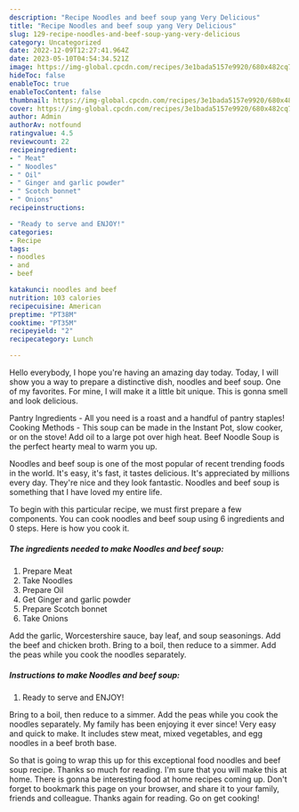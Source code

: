 ```yaml
---
description: "Recipe Noodles and beef soup yang Very Delicious"
title: "Recipe Noodles and beef soup yang Very Delicious"
slug: 129-recipe-noodles-and-beef-soup-yang-very-delicious
category: Uncategorized
date: 2022-12-09T12:27:41.964Z
date: 2023-05-10T04:54:34.521Z
image: https://img-global.cpcdn.com/recipes/3e1bada5157e9920/680x482cq70/noodles-and-beef-soup-recipe-main-photo.jpg
hideToc: false
enableToc: true
enableTocContent: false
thumbnail: https://img-global.cpcdn.com/recipes/3e1bada5157e9920/680x482cq70/noodles-and-beef-soup-recipe-main-photo.jpg
cover: https://img-global.cpcdn.com/recipes/3e1bada5157e9920/680x482cq70/noodles-and-beef-soup-recipe-main-photo.jpg
author: Admin
authorAv: notfound
ratingvalue: 4.5
reviewcount: 22
recipeingredient:
- " Meat"
- " Noodles"
- " Oil"
- " Ginger and garlic powder"
- " Scotch bonnet"
- " Onions"
recipeinstructions:

- "Ready to serve and ENJOY!"
categories:
- Recipe
tags:
- noodles
- and
- beef

katakunci: noodles and beef 
nutrition: 103 calories
recipecuisine: American
preptime: "PT38M"
cooktime: "PT35M"
recipeyield: "2"
recipecategory: Lunch

---
```



Hello everybody, I hope you're having an amazing day today. Today, I will show you a way to prepare a distinctive dish, noodles and beef soup. One of my favorites. For mine, I will make it a little bit unique. This is gonna smell and look delicious.

Pantry Ingredients - All you need is a roast and a handful of pantry staples! Cooking Methods - This soup can be made in the Instant Pot, slow cooker, or on the stove! Add oil to a large pot over high heat. Beef Noodle Soup is the perfect hearty meal to warm you up.

Noodles and beef soup is one of the most popular of recent trending foods in the world. It's easy, it's fast, it tastes delicious. It's appreciated by millions every day. They're nice and they look fantastic. Noodles and beef soup is something that I have loved my entire life.


To begin with this particular recipe, we must first prepare a few components. You can cook noodles and beef soup using 6 ingredients and 0 steps. Here is how you cook it.

<!--inarticleads1-->

##### The ingredients needed to make Noodles and beef soup:

1. Prepare  Meat
1. Take  Noodles
1. Prepare  Oil
1. Get  Ginger and garlic powder
1. Prepare  Scotch bonnet
1. Take  Onions


Add the garlic, Worcestershire sauce, bay leaf, and soup seasonings. Add the beef and chicken broth. Bring to a boil, then reduce to a simmer. Add the peas while you cook the noodles separately. 

<!--inarticleads2-->

##### Instructions to make Noodles and beef soup:


1. Ready to serve and ENJOY!

Bring to a boil, then reduce to a simmer. Add the peas while you cook the noodles separately. My family has been enjoying it ever since! Very easy and quick to make. It includes stew meat, mixed vegetables, and egg noodles in a beef broth base. 

So that is going to wrap this up for this exceptional food noodles and beef soup recipe. Thanks so much for reading. I'm sure that you will make this at home. There is gonna be interesting food at home recipes coming up. Don't forget to bookmark this page on your browser, and share it to your family, friends and colleague. Thanks again for reading. Go on get cooking!
